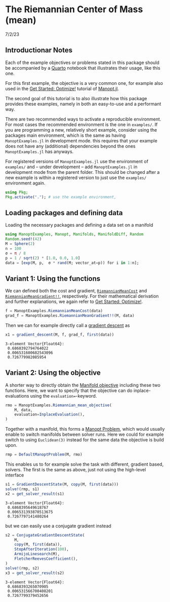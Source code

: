 The Riemannian Center of Mass (mean)
================
7/2/23

## Introductionar Notes

Each of the example objectives or problems stated in this package should be accompanied by a [Quarto](https://quarto.org) notebook that illustrates their usage, like this one.

For this first example, the objective is a very common one, for example also used in the [Get Started: Optimize!](https://manoptjl.org/stable/tutorials/Optimize!/) tutorial of [Manopt.jl](https://manoptjl.org/).

The second goal of this tutorial is to also illustrate how this package provides these examples, namely in both an easy-to-use and a performant way.

There are two recommended ways to activate a reproducible environment. For most cases the recommended environment is the one in `examples/`. If you are programming a new, relatively short example, consider using the packages main environment, which is the same as having `ManoptExamples.jl` in development mode. this requires that your example does not have any (additional) dependencies beyond the ones `ManoptExamples.jl` has anyways.

For registered versions of `ManoptExamples.jl` use the environment of `examples/` and – under development – add `ManoptExamples.jl` in development mode from the parent folder. This should be changed after a new example is within a registered version to just use the `examples/` environment again.

``` julia
using Pkg;
Pkg.activate("."); # use the example environment,
```

## Loading packages and defining data

Loading the necessary packages and defining a data set on a manifold

``` julia
using ManoptExamples, Manopt, Manifolds, ManifoldDiff, Random
Random.seed!(42)
M = Sphere(2)
n = 100
σ = π / 8
p = 1 / sqrt(2) * [1.0, 0.0, 1.0]
data = [exp(M, p,  σ * rand(M; vector_at=p)) for i in 1:n];
```

## Variant 1: Using the functions

We can defined both the cost and gradient, [`RiemannianMeanCost`](@ref) and [`RiemannianMeanGradient!!`](@ref), respectively. For their mathematical derivation and further explanations, we again refer to [Get Started: Optimize!](https://manoptjl.org/stable/tutorials/Optimize!/).

``` julia
f = ManoptExamples.RiemannianMeanCost(data)
grad_f = ManoptExamples.RiemannianMeanGradient!!(M, data)
```

Then we can for example directly call a [gradient descent]() as

``` julia
x1 = gradient_descent(M, f, grad_f, first(data))
```

    3-element Vector{Float64}:
     0.6868392794764022
     0.006531600682543096
     0.726779982085954

## Variant 2: Using the objective

A shorter way to directly obtain the [Manifold objective](https://manoptjl.org/stable/plans/objective/) including these two functions. Here, we want to specify that the objective can do inplace-evaluations using the `evaluation=`-keyword.

``` julia
rmo = ManoptExamples.Riemannian_mean_objective(
    M, data,
    evaluation=InplaceEvaluation(),
)
```

Together with a manifold, this forms a [Manopt Problem](https://manoptjl.org/stable/plans/problem/), which would usually enable to switch manifolds between solver runs. Here we could for example switch to using `Euclidean(3)` instead for the same data the objective is build upon.

``` julia
rmp = DefaultManoptProblem(M, rmo)
```

This enables us to for example solve the task with different, gradient based, solvers. The first is the same as above, just not using the high-level interface

``` julia
s1 = GradientDescentState(M, copy(M, first(data)))
solve!(rmp, s1)
x2 = get_solver_result(s1)
```

    3-element Vector{Float64}:
     0.6868395649618767
     0.006531393870513675
     0.7267797141480264

but we can easily use a conjugate gradient instead

``` julia
s2 = ConjugateGradientDescentState(
    M,
    copy(M, first(data)),
    StopAfterIteration(100),
    ArmijoLinesearch(M),
    FletcherReevesCoefficient(),
)
solve!(rmp, s2)
x3 = get_solver_result(s2)
```

    3-element Vector{Float64}:
     0.6868393265070905
     0.006531566700408201
     0.7267799379452656
